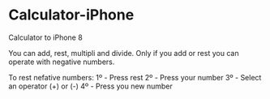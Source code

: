 # Calculator-iPhone
Calculator to iPhone 8

You can add, rest, multipli and divide. Only if you add or rest you can operate with negative numbers.

To rest nefative numbers:
1º - Press rest
2º - Press your number
3º - Select an operator (+) or (-)
4º - Press you new number
